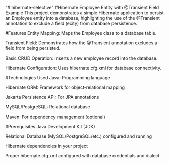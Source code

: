 "# hibernate-selective" 
#Hibernate Employee Entity with @Transient Field Example
This project demonstrates a simple Hibernate application to persist an Employee entity into a database, highlighting the use of the @Transient annotation to exclude a field (ecity) from database persistence.

#Features
Entity Mapping: Maps the Employee class to a database table.

Transient Field: Demonstrates how the @Transient annotation excludes a field from being persisted.

Basic CRUD Operation: Inserts a new employee record into the database.

Hibernate Configuration: Uses hibernate.cfg.xml for database connectivity.

#Technologies Used
Java: Programming language

Hibernate ORM: Framework for object-relational mapping

Jakarta Persistence API: For JPA annotations

MySQL/PostgreSQL: Relational database

Maven: For dependency management (optional)

#Prerequisites
Java Development Kit (JDK)

Relational Database (MySQL/PostgreSQL/etc.) configured and running

Hibernate dependencies in your project

Proper hibernate.cfg.xml configured with database credentials and dialect

